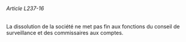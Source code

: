 ###### Article L237-16

La dissolution de la société ne met pas fin aux fonctions du conseil de surveillance et des commissaires aux comptes.

